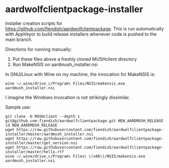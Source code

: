 # aardwolfclientpackage-installer
Installer creation scripts for https://github.com/fiendish/aardwolfclientpackage. This is run automatically with AppVeyor to build release installers whenever code is pushed to the main branch.


Directions for running manually:

1. Put these files above a freshly cloned MUSHclient directory
2. Run MakeNSIS on aardmush_installer.nsi

In GNU/Linux with Wine on my machine, the invocation for MakeNSIS is:

`wine ~/.wine/drive_c/Program\ Files/NSIS/makensis.exe aardmush_installer.nsi`

I imagine the Windows invocation is not strikingly dissimilar.

Sample use:
```
git clone -b MUSHclient --depth 1 git@github.com:fiendish/aardwolfclientpackage.git NEW_AARDMUSH_RELEASE
cd NEW_AARDMUSH_RELEASE
wget https://raw.githubusercontent.com/fiendish/aardwolfclientpackage-installer/master/aardmush_installer.nsi
wget https://raw.githubusercontent.com/fiendish/aardwolfclientpackage-installer/master/get_version.nsi
wget https://raw.githubusercontent.com/fiendish/aardwolfclientpackage-installer/master/hello.rtf
wine ~/.wine/drive_c/Program\ Files\ \(x86\)/NSIS/makensis.exe aardmush_installer.nsi
```
